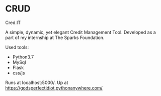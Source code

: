 # CRUD
Cred.IT

A simple, dynamic, yet elegant Credit Management Tool. 
Developed as a part of my internship at The Sparks Foundation.

Used tools:

- Python3.7
- MySql
- Flask
- css/js


Runs at localhost:5000/.
Up at https://godsperfectidiot.pythonanywhere.com/
